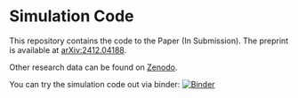 # Simulation Code

This repository contains the code to the Paper (In Submission). The preprint is available at [arXiv:2412.04188](https://arxiv.org/abs/2412.04188).

Other research data can be found on [Zenodo](https://doi.org/10.5281/zenodo.14281662).


You can try the simulation code out via binder:
   [![Binder](https://mybinder.org/badge_logo.svg)](https://mybinder.org/v2/gh/temunds/RailwayJunction_PhaseType_Simulation/HEAD?labpath=Scripts%2FIntroduction_Simulation.ipynb)

